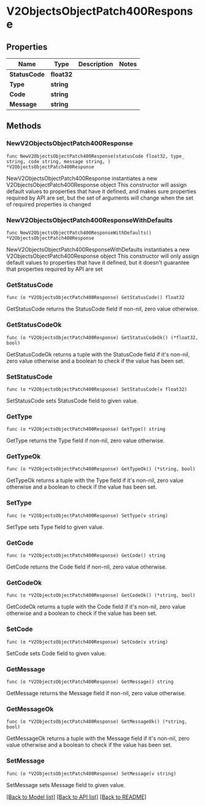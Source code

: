 # V2ObjectsObjectPatch400Response

## Properties

Name | Type | Description | Notes
------------ | ------------- | ------------- | -------------
**StatusCode** | **float32** |  | 
**Type** | **string** |  | 
**Code** | **string** |  | 
**Message** | **string** |  | 

## Methods

### NewV2ObjectsObjectPatch400Response

`func NewV2ObjectsObjectPatch400Response(statusCode float32, type_ string, code string, message string, ) *V2ObjectsObjectPatch400Response`

NewV2ObjectsObjectPatch400Response instantiates a new V2ObjectsObjectPatch400Response object
This constructor will assign default values to properties that have it defined,
and makes sure properties required by API are set, but the set of arguments
will change when the set of required properties is changed

### NewV2ObjectsObjectPatch400ResponseWithDefaults

`func NewV2ObjectsObjectPatch400ResponseWithDefaults() *V2ObjectsObjectPatch400Response`

NewV2ObjectsObjectPatch400ResponseWithDefaults instantiates a new V2ObjectsObjectPatch400Response object
This constructor will only assign default values to properties that have it defined,
but it doesn't guarantee that properties required by API are set

### GetStatusCode

`func (o *V2ObjectsObjectPatch400Response) GetStatusCode() float32`

GetStatusCode returns the StatusCode field if non-nil, zero value otherwise.

### GetStatusCodeOk

`func (o *V2ObjectsObjectPatch400Response) GetStatusCodeOk() (*float32, bool)`

GetStatusCodeOk returns a tuple with the StatusCode field if it's non-nil, zero value otherwise
and a boolean to check if the value has been set.

### SetStatusCode

`func (o *V2ObjectsObjectPatch400Response) SetStatusCode(v float32)`

SetStatusCode sets StatusCode field to given value.


### GetType

`func (o *V2ObjectsObjectPatch400Response) GetType() string`

GetType returns the Type field if non-nil, zero value otherwise.

### GetTypeOk

`func (o *V2ObjectsObjectPatch400Response) GetTypeOk() (*string, bool)`

GetTypeOk returns a tuple with the Type field if it's non-nil, zero value otherwise
and a boolean to check if the value has been set.

### SetType

`func (o *V2ObjectsObjectPatch400Response) SetType(v string)`

SetType sets Type field to given value.


### GetCode

`func (o *V2ObjectsObjectPatch400Response) GetCode() string`

GetCode returns the Code field if non-nil, zero value otherwise.

### GetCodeOk

`func (o *V2ObjectsObjectPatch400Response) GetCodeOk() (*string, bool)`

GetCodeOk returns a tuple with the Code field if it's non-nil, zero value otherwise
and a boolean to check if the value has been set.

### SetCode

`func (o *V2ObjectsObjectPatch400Response) SetCode(v string)`

SetCode sets Code field to given value.


### GetMessage

`func (o *V2ObjectsObjectPatch400Response) GetMessage() string`

GetMessage returns the Message field if non-nil, zero value otherwise.

### GetMessageOk

`func (o *V2ObjectsObjectPatch400Response) GetMessageOk() (*string, bool)`

GetMessageOk returns a tuple with the Message field if it's non-nil, zero value otherwise
and a boolean to check if the value has been set.

### SetMessage

`func (o *V2ObjectsObjectPatch400Response) SetMessage(v string)`

SetMessage sets Message field to given value.



[[Back to Model list]](../README.md#documentation-for-models) [[Back to API list]](../README.md#documentation-for-api-endpoints) [[Back to README]](../README.md)


